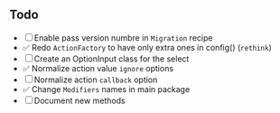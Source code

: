 ## Todo

- ☐ Enable pass version numbre in `Migration` recipe
- ✅ Redo `ActionFactory` to have only extra ones in config() (`rethink`)
- ☐ Create an OptionInput class for the select
- ✅ Normalize action value `ignore` options
- ☐ Normalize action `callback` option
- ✅ Change `Modifiers` names in main package
- ☐ Document new methods